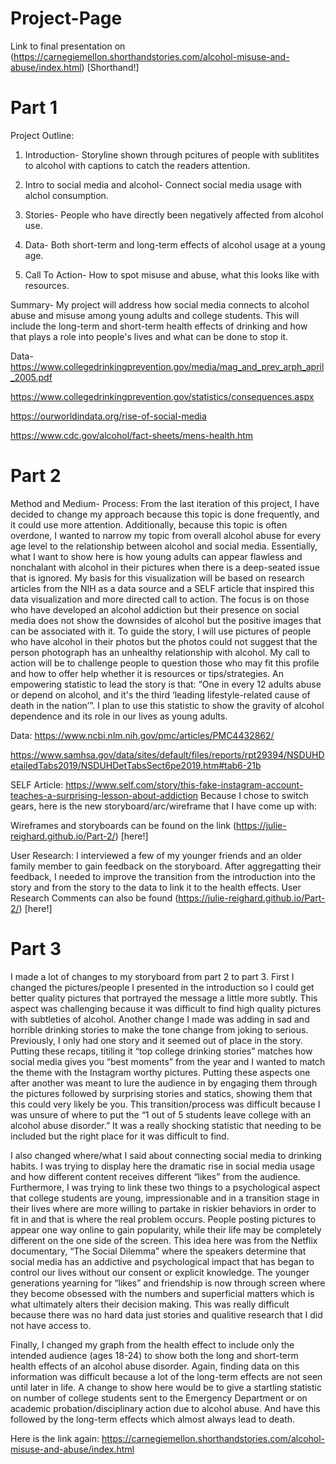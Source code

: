 # Project-Page
Link to final presentation on (https://carnegiemellon.shorthandstories.com/alcohol-misuse-and-abuse/index.html) [Shorthand!]

# Part 1
Project Outline:

1. Introduction- Storyline shown through pcitures of people with sublitites to alcohol with captions to catch the readers attention.

2. Intro to social media and alcohol- Connect social media usage with alchol consumption.

3. Stories- People who have directly been negatively affected from alcohol use.  

4. Data- Both short-term and long-term effects of alcohol usage at a young age.

5. Call To Action- How to spot misuse and abuse, what this looks like with resources. 


Summary- 
My project will address how social media connects to alcohol abuse and misuse among young adults and college students. This will include the long-term and short-term health effects of drinking and how that plays a role into people's lives and what can be done to stop it. 

Data-
https://www.collegedrinkingprevention.gov/media/mag_and_prev_arph_april_2005.pdf

https://www.collegedrinkingprevention.gov/statistics/consequences.aspx

https://ourworldindata.org/rise-of-social-media

https://www.cdc.gov/alcohol/fact-sheets/mens-health.htm

# Part 2
Method and Medium- 
Process:
From the last iteration of this project, I have decided to change my approach because this topic is done frequently, and it could use more attention. Additionally, because this topic is often overdone, I wanted to narrow my topic from overall alcohol abuse for every age level to the relationship between alcohol and social media. Essentially, what I want to show here is how young adults can appear flawless and nonchalant with alcohol in their pictures when there is a deep-seated issue that is ignored. 
My basis for this visualization will be based on research articles from the NIH as a data source and a SELF article that inspired this data visualization and more directed call to action. The focus is on those who have developed an alcohol addiction but their presence on social media does not show the downsides of alcohol but the positive images that can be associated with it.
To guide the story, I will use pictures of people who have alcohol in their photos but the photos could not suggest that the person photograph has an unhealthy relationship with alcohol. My call to action will be to challenge people to question those who may fit this profile and how to offer help whether it is resources or tips/strategies.
An empowering statistic to lead the story is that: “One in every 12 adults abuse or depend on alcohol, and it's the third ‘leading lifestyle-related cause of death in the nation’”. I plan to use this statistic to show the gravity of alcohol dependence and its role in our lives as young adults. 

Data: https://www.ncbi.nlm.nih.gov/pmc/articles/PMC4432862/

https://www.samhsa.gov/data/sites/default/files/reports/rpt29394/NSDUHDetailedTabs2019/NSDUHDetTabsSect6pe2019.htm#tab6-21b

SELF Article: https://www.self.com/story/this-fake-instagram-account-teaches-a-surprising-lesson-about-addiction 
Because I chose to switch gears, here is the new storyboard/arc/wireframe that I have come up with:

Wireframes and storyboards can be found on the link (https://julie-reighard.github.io/Part-2/) [here!]

User Research: 
I interviewed a few of my younger friends and an older family member to gain feedback on the storyboard. After aggregatting their feedback, I needed to improve the transition from the introduction into the story and from the story to the data to link it to the health effects. 
User Research Comments can also be found (https://julie-reighard.github.io/Part-2/) [here!]



# Part 3
I made a lot of changes to my storyboard from part 2 to part 3. First I changed the pictures/people I presented in the introduction so I could get better quality pictures that portrayed the message a little more subtly. This aspect was challenging because it was difficult to find high quality pictures with subtleties of alcohol. Another change I made was adding in sad and horrible drinking stories to make the tone change from joking to serious. Previously, I only had one story and it seemed out of place in the story. Putting these recaps, titiling it “top college drinking stories” matches how social media gives you “best moments” from the year and I wanted to match the theme with the Instagram worthy pictures. Putting these aspects one after another was meant to lure the audience in by engaging them through the pictures followed by surprising stories and statics, showing them that this could very likely be you. This transition/process was difficult because I was unsure of where to put the “1 out of 5 students leave college with an alcohol abuse disorder.” It was a really shocking statistic that needing to be included but the right place for it was difficult to find. 

I also changed where/what I said about connecting social media to drinking habits. I was trying to display here the dramatic rise in social media usage and how different content receives different “likes” from the audience. Furthermore, I was trying to link these two things to a psychological aspect that college students are young, impressionable and in a transition stage in their lives where are more willing to partake in riskier behaviors in order to fit in and that is where the real problem occurs. People posting pictures to appear one way online to gain popularity, while their life may be completely different on the one side of the screen. This idea here was from the Netflix documentary, “The Social Dilemma” where the speakers determine that social media has an addictive and psychological impact that has began to control our lives without our consent or explicit knowledge. The younger generations yearning for “likes” and friendship is now through screen where they become obsessed with the numbers and superficial matters which is what ultimately alters their decision making. This was really difficult because there was no hard data just stories and qualitive research that I did not have access to. 

Finally, I changed my graph from the health effect to include only the intended audience (ages 18-24) to show both the long and short-term health effects of an alcohol abuse disorder. Again, finding data on this information was difficult because a lot of the long-term effects are not seen until later in life. A change to show here would be to give a startling statistic on number of college students sent to the Emergency Department or on academic probation/disciplinary action due to alcohol abuse. And have this followed by the long-term effects which almost always lead to death. 

Here is the link again: https://carnegiemellon.shorthandstories.com/alcohol-misuse-and-abuse/index.html

